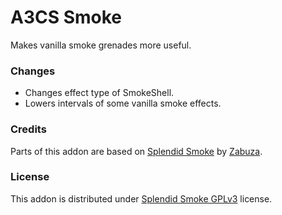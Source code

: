 # A3CS Smoke
Makes vanilla smoke grenades more useful.

### Changes
- Changes effect type of SmokeShell.
- Lowers intervals of some vanilla smoke effects.

### Credits
Parts of this addon are based on [Splendid Smoke](https://github.com/Zabuzard/SplendidSmoke) by [Zabuza](https://github.com/Zabuzard).

### License
This addon is distributed under [Splendid Smoke GPLv3](https://github.com/Zabuzard/SplendidSmoke/blob/master/LICENSE) license.
